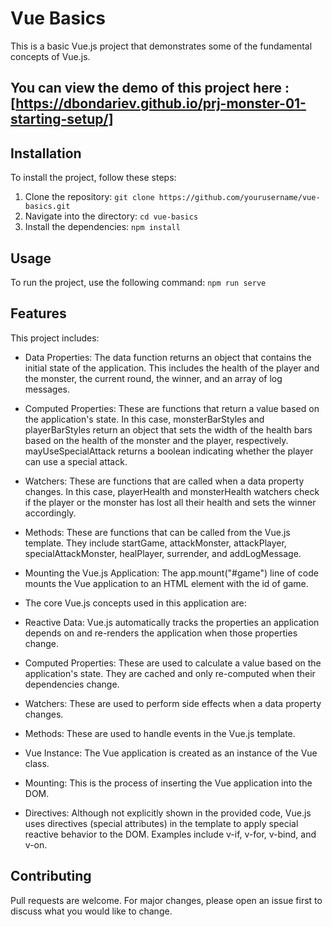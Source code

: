 # Vue Basics

This is a basic Vue.js project that demonstrates some of the fundamental concepts of Vue.js.

## You can view the demo of this project here : [https://dbondariev.github.io/prj-monster-01-starting-setup/]

## Installation

To install the project, follow these steps:

1. Clone the repository: `git clone https://github.com/yourusername/vue-basics.git`
2. Navigate into the directory: `cd vue-basics`
3. Install the dependencies: `npm install`

## Usage

To run the project, use the following command: `npm run serve`

## Features

This project includes:

- Data Properties: The data function returns an object that contains the initial state of the application. This includes the health of the player and the monster, the current round, the winner, and an array of log messages.

- Computed Properties: These are functions that return a value based on the application's state. In this case, monsterBarStyles and playerBarStyles return an object that sets the width of the health bars based on the health of the monster and the player, respectively. mayUseSpecialAttack returns a boolean indicating whether the player can use a special attack.

- Watchers: These are functions that are called when a data property changes. In this case, playerHealth and monsterHealth watchers check if the player or the monster has lost all their health and sets the winner accordingly.

- Methods: These are functions that can be called from the Vue.js template. They include startGame, attackMonster, attackPlayer, specialAttackMonster, healPlayer, surrender, and addLogMessage.

- Mounting the Vue.js Application: The app.mount("#game") line of code mounts the Vue application to an HTML element with the id of game.

- The core Vue.js concepts used in this application are:

- Reactive Data: Vue.js automatically tracks the properties an application depends on and re-renders the application when those properties change.

- Computed Properties: These are used to calculate a value based on the application's state. They are cached and only re-computed when their dependencies change.

- Watchers: These are used to perform side effects when a data property changes.

- Methods: These are used to handle events in the Vue.js template.

- Vue Instance: The Vue application is created as an instance of the Vue class.

- Mounting: This is the process of inserting the Vue application into the DOM.

- Directives: Although not explicitly shown in the provided code, Vue.js uses directives (special attributes) in the template to apply special reactive behavior to the DOM. Examples include v-if, v-for, v-bind, and v-on.

## Contributing

Pull requests are welcome. For major changes, please open an issue first to discuss what you would like to change.

